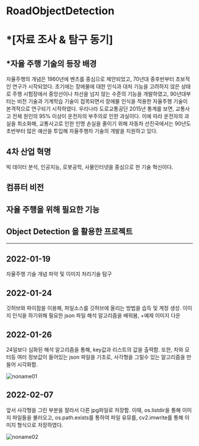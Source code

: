 # RoadObjectDetection


*[자료 조사 & 탐구 동기]
=============
*자율 주행 기술의 등장 배경
-------------

자율주행의 개념은 1960년에 벤츠를 중심으로 제안되었고,
70년대 중후반부터 초보적인 연구가 시작되었다.
초기에는 장애물에 대한 인식과 대처 기능을
고려하지 않은 상태로 주행 시험장에서 중앙선이나
차선을 넘지 않는 수준의 기능을 개발하였고,
90년대부터는 비전 기술과 기계학습 기술이
접목되면서 장애물 인식을 적용한 자율주행 기술이
본격적으로 연구되기 시작하였다.
우리나라 도로교통공단 2015년 통계를 보면, 교통사고 전체 원인의 95%
이상이 운전자의 부주의로 인한 과실이다. 이에
따라 운전자의 과실을 최소화해, 교통사고로 인한
인명 손실을 줄이기 위해 자동차 선진국에서는
90년도 초반부터 많은 예산을 투입해 자율주행차 기술의 개발을 지원하고 있다. 

4차 산업 혁명
-------------
빅 데이터 분석, 인공지능, 로봇공학, 사물인터넷을 중심으로 한 기술 혁신이다.

컴퓨터 비전
-------------


자율 주행을 위해 필요한 기능
-------------


Object Detection 을 활용한 프로젝트
-------------


---------------------------------------
2022-01-19
-------------
자율주행 기술 개념 파악 및 이미지 처리기술 탐구

2022-01-24
-------------
깃허브와 파이참을 이용해, 파일소스를 깃허브에 올리는 방법을 습득 및 계정 생성.
이미지 인식을 하기위해 필요한 json 파일 해석 알고리즘을 배워봄,
+예제 이미지 다운

2022-01-26
-------------
24일보다 심화된 해석 알고리즘을 통해, key값과 리스트의 값을 출력함.
또한, 차와 모터등 여러 정보값이 들어있는 json 파일을 기초로,
사각형을 그릴수 있는 알고리즘을 만들어 시각화함.   


![noname01](https://user-images.githubusercontent.com/98321404/153199877-33cbebf2-a660-479d-b922-dab9c8070ba1.jpg)





2022-02-07
-------------
앞서 사각형을 그린 부분을 잘라서 다른 jpg파일로 저장함.
이때, os.listdir을 통해 이미지 파일들을 불러오고, os.path.exists를 통하여 파일 유뮤를,
cv2.imwrite를 통해 이미지 형식으로 저장하였다.   


![noname02](https://user-images.githubusercontent.com/98321404/153199888-9ec72d85-75f2-49a6-aee1-6b5fefc75b4e.jpg)

